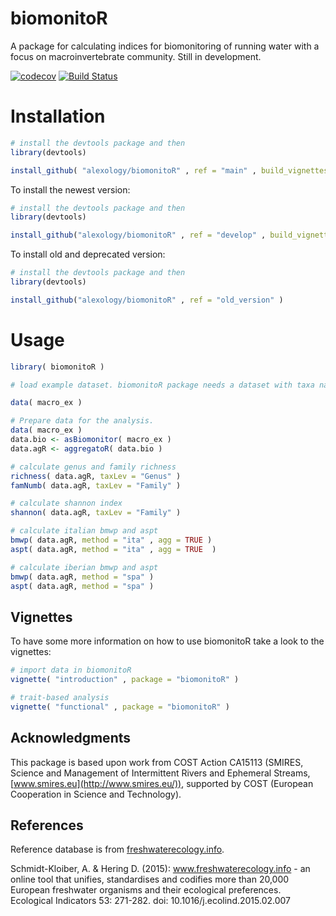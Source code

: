 # biomonitoR
A package for calculating indices for biomonitoring of running water with a focus on macroinvertebrate community. Still in development.

[![codecov](https://codecov.io/gh/alexology/biomonitoR/branch/master/graph/badge.svg?token=Ix3zzcWgko)](https://codecov.io/gh/alexology/biomonitoR)
[![Build Status](https://travis-ci.org/alexology/biomonitoR.svg?branch=main)](https://travis-ci.org/alexology/biomonitoR)

# Installation

```R
# install the devtools package and then
library(devtools)

install_github( "alexology/biomonitoR" , ref = "main" , build_vignettes = TRUE )
```

To install the newest version:

```R
# install the devtools package and then
library(devtools)

install_github("alexology/biomonitoR" , ref = "develop" , build_vignettes = TRUE )
```

To install old and deprecated version:

```R
# install the devtools package and then
library(devtools)

install_github("alexology/biomonitoR" , ref = "old_version" )
```

# Usage

```R
library( biomonitoR )

# load example dataset. biomonitoR package needs a dataset with taxa names in the first column called "Taxa" and samples on the columns. Take a look to macro_ex for an example:

data( macro_ex )

# Prepare data for the analysis.
data( macro_ex )
data.bio <- asBiomonitor( macro_ex )
data.agR <- aggregatoR( data.bio )

# calculate genus and family richness
richness( data.agR, taxLev = "Genus" )
famNumb( data.agR, taxLev = "Family" )

# calculate shannon index
shannon( data.agR, taxLev = "Family" )

# calculate italian bmwp and aspt
bmwp( data.agR, method = "ita" , agg = TRUE )
aspt( data.agR, method = "ita" , agg = TRUE  )

# calculate iberian bmwp and aspt
bmwp( data.agR, method = "spa" )
aspt( data.agR, method = "spa" )

```

## Vignettes

To have some more information on how to use biomonitoR take a look to the vignettes:

```R
# import data in biomonitoR
vignette( "introduction" , package = "biomonitoR" )

# trait-based analysis
vignette( "functional" , package = "biomonitoR" )

```


## Acknowledgments
This package is based upon work from COST Action CA15113 (SMIRES, Science and Management of Intermittent Rivers and Ephemeral Streams,[www.smires.eu](http://www.smires.eu/)), supported by COST (European Cooperation in Science and Technology).

## References
Reference database is from [freshwaterecology.info](http://www.freshwaterecology.info/).

Schmidt-Kloiber, A. & Hering D. (2015): www.freshwaterecology.info - an online tool that unifies, standardises and codifies more than 20,000 European freshwater organisms and their ecological preferences. Ecological Indicators 53: 271-282. doi: 10.1016/j.ecolind.2015.02.007
